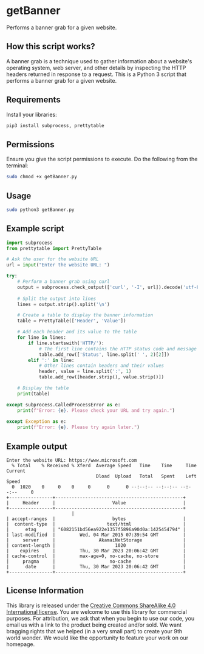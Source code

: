 # getBanner
Performs a banner grab for a given website.

## How this script works?
A banner grab is a technique used to gather information about a website's operating system, web server, and other details by inspecting the HTTP headers returned in response to a request. This is a Python 3 script that performs a banner grab for a given website.

## Requirements

Install your libraries:
```bash
pip3 install subprocess, prettytable
```
## Permissions

Ensure you give the script permissions to execute. Do the following from the terminal:
```bash
sudo chmod +x getBanner.py
```
## Usage
```bash
sudo python3 getBanner.py
```

## Example script
```python
import subprocess
from prettytable import PrettyTable

# Ask the user for the website URL
url = input("Enter the website URL: ")

try:
    # Perform a banner grab using curl
    output = subprocess.check_output(['curl', '-I', url]).decode('utf-8')
    
    # Split the output into lines
    lines = output.strip().split('\n')

    # Create a table to display the banner information
    table = PrettyTable(['Header', 'Value'])

    # Add each header and its value to the table
    for line in lines:
        if line.startswith('HTTP/'):
            # The first line contains the HTTP status code and message
            table.add_row(['Status', line.split(' ', 2)[2]])
        elif ':' in line:
            # Other lines contain headers and their values
            header, value = line.split(':', 1)
            table.add_row([header.strip(), value.strip()])

    # Display the table
    print(table)

except subprocess.CalledProcessError as e:
    print(f"Error: {e}. Please check your URL and try again.")
    
except Exception as e:
    print(f"Error: {e}. Please try again later.")

```

## Example output
```
Enter the website URL: https://www.microsoft.com
  % Total    % Received % Xferd  Average Speed   Time    Time     Time  Current
                                 Dload  Upload   Total   Spent    Left  Speed
  0  1020    0     0    0     0      0      0 --:--:-- --:--:-- --:--:--     0
+----------------+-----------------------------------------------+
|     Header     |                     Value                     |
+----------------+-----------------------------------------------+
                        |
| accept-ranges  |                     bytes                     |
|  content-type  |                   text/html                   |
|      etag      | "6082151bd56ea922e1357f5896a90d0a:1425454794" |
| last-modified  |         Wed, 04 Mar 2015 07:39:54 GMT         |
|     server     |                AkamaiNetStorage               |
| content-length |                      1020                     |
|    expires     |         Thu, 30 Mar 2023 20:06:42 GMT         |
| cache-control  |         max-age=0, no-cache, no-store         |
|     pragma     |                    no-cache                   |
|      date      |         Thu, 30 Mar 2023 20:06:42 GMT         |
+----------------+-----------------------------------------------+
```

## License Information

This library is released under the [Creative Commons ShareAlike 4.0 International license](https://creativecommons.org/licenses/by-sa/4.0/). You are welcome to use this library for commercial purposes. For attribution, we ask that when you begin to use our code, you email us with a link to the product being created and/or sold. We want bragging rights that we helped (in a very small part) to create your 9th world wonder. We would like the opportunity to feature your work on our homepage.


